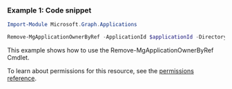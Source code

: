 ### Example 1: Code snippet

```powershellImport-Module Microsoft.Graph.Applications

Remove-MgApplicationOwnerByRef -ApplicationId $applicationId -DirectoryObjectId $directoryObjectId
```
This example shows how to use the Remove-MgApplicationOwnerByRef Cmdlet.
To learn about permissions for this resource, see the [permissions reference](/graph/permissions-reference).

